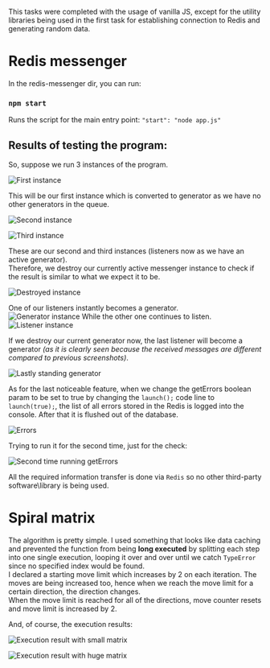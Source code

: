 This tasks were completed with the usage of vanilla JS, except for the utility libraries being used in the first task for establishing connection to Redis and generating random data.

# Redis messenger

In the redis-messenger dir, you can run:

### `npm start`

Runs the script for the main entry point:
`"start": "node app.js"`

## Results of testing the program:

So, suppose we run 3 instances of the program.

![First instance](https://i.gyazo.com/f75b2a84b1216b1df97df5d0205cadc9.png) 

This will be our first instance which is converted to generator as we have no other generators in the queue.  

![Second instance](https://i.gyazo.com/e375fc4e19e79fd15b864a5691a5ce03.png)

![Third instance](https://i.gyazo.com/2d53a04599db064c73da89ef46301ad3.png)

These are our second and third instances (listeners now as we have an active generator).  
Therefore, we destroy our currently active messenger instance to check if the result is similar to what we expect it to be.

![Destroyed instance](https://i.gyazo.com/28273883e4ec0de89cb036041538862a.png) 

One of our listeners instantly becomes a generator.  
![Generator instance](https://i.gyazo.com/fdbca5e6799518a8537149cbb3559d09.png)
While the other one continues to listen.  
![Listener instance](https://i.gyazo.com/dbdb98fa3849b1962bbb863fc64f5c01.png)

If we destroy our current generator now, the last listener will become a generator _(as it is clearly seen because the received messages are different compared to previous screenshots)_.  

![Lastly standing generator](https://i.gyazo.com/6bd48b1e3bbc685b8b396db900b9a921.png)

As for the last noticeable feature, when we change the getErrors boolean param to be set to true by changing the `launch();` code line to `launch(true);`, the list of all errors stored in the Redis is logged into the console. After that it is flushed out of the database.

![Errors](https://i.gyazo.com/ef92a8a2ddc1b34cf5aacab07a56a9ec.png)

Trying to run it for the second time, just for the check:

![Second time running getErrors](https://i.gyazo.com/3026ea78d8ccf830f6af194a10e8fa11.png)

All the required information transfer is done via `Redis` so no other third-party software\library is being used.

# Spiral matrix

The algorithm is pretty simple. I used something that looks like data caching and prevented the function from being **long executed** by splitting each step into one single execution, looping it over and over until we catch `TypeError` since no specified index would be found.  
I declared a starting move limit which increases by 2 on each iteration. The moves are being increased too, hence when we reach the move limit for a certain direction, the direction changes.  
When the move limit is reached for all of the directions, move counter resets and move limit is increased by 2.

And, of course, the execution results:

![Execution result with small matrix](https://i.gyazo.com/81be101ab0848eb61e75cfb4a3bfc785.png)

![Execution result with huge matrix](https://i.gyazo.com/1da6ccbfb64ea042f3719687c0ad9d0e.png)